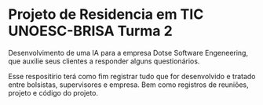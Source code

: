 # Projeto de Residencia em TIC UNOESC-BRISA Turma 2

Desenvolvimento de uma IA para a empresa Dotse Software Engeneering,
que auxilie seus clientes a responder alguns questionários.

Esse respositírio terá como fim registrar tudo que for desenvolvido e tratado entre bolsistas, supervisores e empresa. 
Bem como registros de reuniões, projeto e código do projeto.
